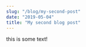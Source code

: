 ```yaml
---
slug: "/blog/my-second-post"
date: "2019-05-04"
title: "My second blog post"
---
```


this is some text!